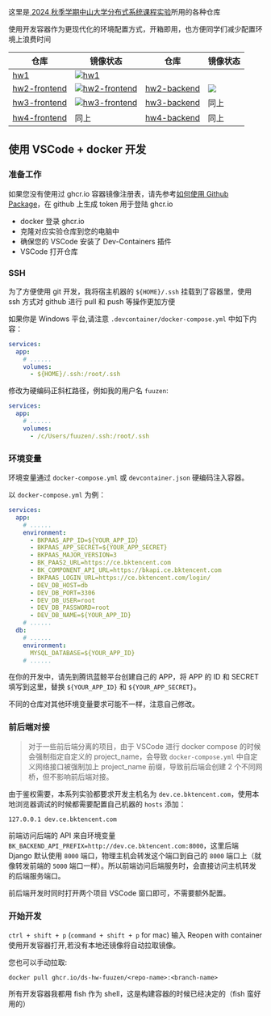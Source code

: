 这里是[ 2024 秋季学期中山大学分布式系统课程实验](https://bk.tencent.com/s-mart/community/question/14194)所用的各种仓库

使用开发容器作为更现代化的环境配置方式，开箱即用，也方便同学们减少配置环境上浪费时间

|  仓库  | 镜像状态 |  仓库  | 镜像状态 |
| --- | --- | --- | --- |
| [hw1](https://github.com/ds-hw-fuuzen/hw1) |[![hw1](https://github.com/ds-hw-fuuzen/hw1/actions/workflows/docker-publish.yml/badge.svg)](https://github.com/ds-hw-fuuzen/hw1/actions/workflows/docker-publish.yml) | | |
| [hw2-frontend](https://github.com/ds-hw-fuuzen/hw2-frontend) | [![hw2-frontend](https://github.com/ds-hw-fuuzen/hw2-frontend/actions/workflows/docker-publish.yml/badge.svg)](https://github.com/ds-hw-fuuzen/hw2-frontend/actions/workflows/docker-publish.yml)  | [hw2-backend](https://github.com/ds-hw-fuuzen/hw2-backend) | [![](https://github.com/ds-hw-fuuzen/hw2-backend/actions/workflows/docker-publish.yml/badge.svg)](https://github.com/ds-hw-fuuzen/hw2-backend/actions/workflows/docker-publish.yml) |
| [hw3-frontend](https://github.com/ds-hw-fuuzen/hw3-frontend) | [![hw3-frontend](https://github.com/ds-hw-fuuzen/hw3-frontend/actions/workflows/docker-publish.yml/badge.svg)](https://github.com/ds-hw-fuuzen/hw3-frontend/actions/workflows/docker-publish.yml)  | [hw3-backend](https://github.com/ds-hw-fuuzen/hw3-backend) | 同上 |
| [hw4-frontend](https://github.com/ds-hw-fuuzen/hw4-frontend) | 同上 | [hw4-backend](https://github.com/ds-hw-fuuzen/hw4-backend) | 同上 |

## 使用 VSCode + docker 开发

### 准备工作

如果您没有使用过 ghcr.io 容器镜像注册表，请先参考[如何使用 Github Package](https://docs.github.com/zh/packages/working-with-a-github-packages-registry/working-with-the-container-registry)，在 github 上生成 token 用于登陆 ghcr.io

- docker 登录 ghcr.io
- 克隆对应实验仓库到您的电脑中
- 确保您的 VSCode 安装了 Dev-Containers 插件
- VSCode 打开仓库

### SSH

为了方便使用 git 开发，我将宿主机器的 `${HOME}/.ssh` 挂载到了容器里，使用 ssh 方式对 github 进行 pull 和 push 等操作更加方便

如果你是 Windows 平台,请注意 `.devcontainer/docker-compose.yml` 中如下内容：

``` yaml yaml
services:
  app:
    # ......
    volumes:
      - ${HOME}/.ssh:/root/.ssh
```

修改为硬编码正斜杠路径，例如我的用户名 `fuuzen`:

``` yaml yaml
services:
  app:
    # ......
    volumes:
      - /c/Users/fuuzen/.ssh:/root/.ssh
```

### 环境变量

环境变量通过 `docker-compose.yml` 或 `devcontainer.json` 硬编码注入容器。

以 `docker-compose.yml` 为例：

```yaml yaml
services:
  app:
    # ......
    environment:
      - BKPAAS_APP_ID=${YOUR_APP_ID}
      - BKPAAS_APP_SECRET=${YOUR_APP_SECRET}
      - BKPAAS_MAJOR_VERSION=3
      - BK_PAAS2_URL=https://ce.bktencent.com
      - BK_COMPONENT_API_URL=https://bkapi.ce.bktencent.com
      - BKPAAS_LOGIN_URL=https://ce.bktencent.com/login/
      - DEV_DB_HOST=db
      - DEV_DB_PORT=3306
      - DEV_DB_USER=root
      - DEV_DB_PASSWORD=root
      - DEV_DB_NAME=${YOUR_APP_ID}
    # ......
  db:
    # ......
    environment:
      MYSQL_DATABASE=${YOUR_APP_ID}
    # ......
```

在你的开发中，请先到腾讯蓝鲸平台创建自己的 APP，将 APP 的 ID 和 SECRET 填写到这里，替换 `${YOUR_APP_ID}` 和 `${YOUR_APP_SECRET}`。

不同的仓库对其他环境变量要求可能不一样，注意自己修改。

### 前后端对接

> 对于一些前后端分离的项目，由于 VSCode 进行 docker compose 的时候会强制指定自定义的 project_name，会导致 `docker-compose.yml` 中自定义网络接口被强制加上 project_name 前缀，导致前后端会创建 2 个不同网桥，但不影响前后端对接。

由于鉴权需要，本系列实验都要求开发主机名为 `dev.ce.bktencent.com`，使用本地浏览器调试的时候都需要配置自己机器的 `hosts` 添加：

```
127.0.0.1 dev.ce.bktencent.com
```

前端访问后端的 API 来自环境变量 `BK_BACKEND_API_PREFIX=http://dev.ce.bktencent.com:8000`，这里后端 Django 默认使用 `8000` 端口，物理主机会转发这个端口到自己的 `8000` 端口上（就像转发前端的 `5000` 端口一样）。所以前端访问后端服务时，会直接访问主机转发的后端服务端口。

前后端开发时同时打开两个项目 VSCode 窗口即可，不需要额外配置。

### 开始开发

`ctrl + shift + p` (`command + shift + p` for mac) 输入 Reopen with container 使用开发容器打开,若没有本地还镜像将自动拉取镜像。

您也可以手动拉取:

```shell shell
docker pull ghcr.io/ds-hw-fuuzen/<repo-name>:<branch-name>
```

所有开发容器我都用 fish 作为 shell，这是构建容器的时候已经决定的（fish 蛮好用的）
